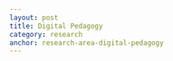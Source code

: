 ```yaml
---
layout: post
title: Digital Pedagogy
category: research
anchor: research-area-digital-pedagogy
---
```

